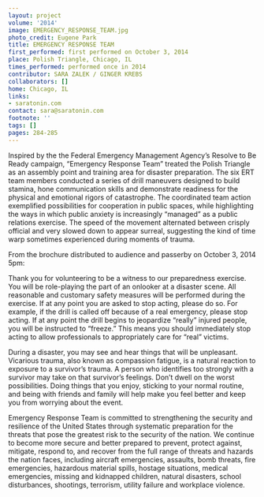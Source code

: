 ```yaml
---
layout: project
volume: '2014'
image: EMERGENCY_RESPONSE_TEAM.jpg
photo_credit: Eugene Park
title: EMERGENCY RESPONSE TEAM
first_performed: first performed on October 3, 2014
place: Polish Triangle, Chicago, IL
times_performed: performed once in 2014
contributor: SARA ZALEK / GINGER KREBS
collaborators: []
home: Chicago, IL
links:
- saratonin.com
contact: sara@saratonin.com
footnote: ''
tags: []
pages: 284-285
---
```


Inspired by the the Federal Emergency Management Agency’s Resolve to Be Ready campaign, “Emergency Response Team” treated the Polish Triangle as an assembly point and training area for disaster preparation. The six ERT team members conducted a series of drill maneuvers designed to build stamina, hone communication skills and demonstrate readiness for the physical and emotional rigors of catastrophe. The coordinated team action exemplified possibilities for cooperation in public spaces, while highlighting the ways in which public anxiety is increasingly “managed” as a public relations exercise. The speed of the movement alternated between crisply official and very slowed down to appear surreal, suggesting the kind of time warp sometimes experienced during moments of trauma.

From the brochure distributed to audience and passerby on October 3, 2014 5pm:

Thank you for volunteering to be a witness to our preparedness exercise. You will be role-playing the part of an onlooker at a disaster scene. All reasonable and customary safety measures will be performed during the exercise. If at any point you are asked to stop acting, please do so. For example, if the drill is called off because of a real emergency, please stop acting. If at any point the drill begins to jeopardize “really” injured people, you will be instructed to “freeze.” This means you should immediately stop acting to allow professionals to appropriately care for “real” victims.

During a disaster, you may see and hear things that will be unpleasant. Vicarious trauma, also known as compassion fatigue, is a natural reaction to exposure to a survivor’s trauma. A person who identifies too strongly with a survivor may take on that survivor’s feelings. Don’t dwell on the worst possibilities. Doing things that you enjoy, sticking to your normal routine, and being with friends and family will help make you feel better and keep you from worrying about the event.

Emergency Response Team is committed to strengthening the security and resilience of the United States through systematic preparation for the threats that pose the greatest risk to the security of the nation. We continue to become more secure and better prepared to prevent, protect against, mitigate, respond to, and recover from the full range of threats and hazards the nation faces, including aircraft emergencies, assaults, bomb threats, fire emergencies, hazardous material spills, hostage situations, medical emergencies, missing and kidnapped children, natural disasters, school disturbances, shootings, terrorism, utility failure and workplace violence.

